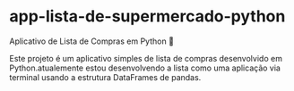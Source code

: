 # app-lista-de-supermercado-python

Aplicativo de Lista de Compras em Python 🐍

Este projeto é um aplicativo simples de lista de compras desenvolvido em Python.atualemente estou desenvolvendo a lista como uma aplicação via terminal usando a estrutura DataFrames de pandas.

